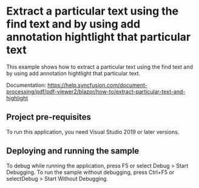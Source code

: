 # Extract a particular text using the find text and by using add annotation hightlight that particular text
This example shows how to extract a particular text using the find text and by using add annotation hightlight that particular text.

Documentation: https://help.syncfusion.com/document-processing/pdf/pdf-viewer2/blazor/how-to/extract-particular-text-and-highlight

## Project pre-requisites
To run this application, you need Visual Studio 2019 or later versions.

## Deploying and running the sample
To debug while running the application, press F5 or select Debug > Start Debugging. To run the sample without debugging, press Ctrl+F5 or selectDebug > Start Without Debugging.